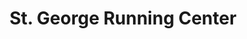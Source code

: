 ---
title: "St. George Running Center"
url: /saint-george/st-george-running-center/
shop: sports
---